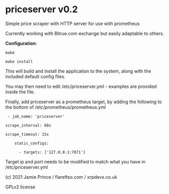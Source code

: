 # **priceserver v0.2**

Simple price scraper with HTTP server for use with prometheus

Currently working with Bitrue.com exchange but easily adaptable to others.

**Configuration:**

`make`

`make install`

This will build and install the application to the system, along with the included default config files.

You may then need to edit /etc/priceserver.yml - examples are provided inside the file.

Finally, add priceserver as a prometheus target, by adding the following to the bottom of /etc/prometheus/prometheus.yml

` - job_name: 'priceserver'`

`scrape_interval: 60s`

`scrape_timeout: 15s`

`    static_configs:`

`      - targets: ['127.0.0.1:7071']`

Target ip and port needs to be modified to match what you have in /etc/priceserver.yml

(c) 2021 Jamie Prince / flareftso.com / xrpdevs.co.uk

GPLv2 license
